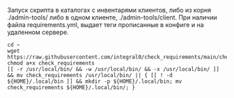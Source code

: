 Запуск скрипта в каталогах с инвентарями клиентов, либо из корня ./admin-tools/ либо в одном клиенте, ./admin-tools/client. При наличии файла requirements.yml, выдает теги прописанные в конфиге и на удаленном сервере.


```
cd ~
wget https://raw.githubusercontent.com/integral0/check_requirements/main/check_requirements
chmod a+x check_requirements
[[ -r /usr/local/bin/ && -w /usr/local/bin/ && -x /usr/local/bin/ ]] && mv check_requirements /usr/local/bin/ || { [[ ! -d ${HOME}/.local/bin ]] && mkdir -p ${HOME}/.local/bin; mv check_requirements ${HOME}/.local/bin/; }

